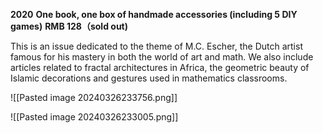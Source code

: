 
**2020**
**One book, one box of handmade accessories (including 5 DIY games)** 
**RMB 128（sold out)**

This is an issue dedicated to the theme of M.C. Escher, the Dutch artist famous for his mastery in both the world of art and math. We also include articles related to fractal architectures in Africa, the geometric beauty of Islamic decorations and gestures used in mathematics classrooms.

![[Pasted image 20240326233756.png]]

![[Pasted image 20240326233005.png]]
